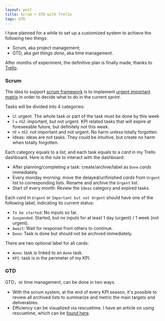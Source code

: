```yaml
---
layout: post
title: Scrum + GTD with Trello
tags: GTD
---
```


I have planned for a while to set up a customized system to achieve the following two things:

- Scrum, aka project management;
- GTD, aka _get things done_, aka time management.

After months of experiment, the definitive plan is finally made, thanks to [Trello](https://trello.com/).

### Scrum

The idea to support [scrum framework](https://www.scrum.org/resources/what-is-a-sprint-in-scrum) is to implement [urgent important matrix](https://www.groupmap.com/map-templates/urgent-important-matrix/) in order to decide what to do in the current _sprint_.

Tasks will be divided into 4 categories:

- U: urgent. The whole task or part of the task must be done by this week
- I + nU: important, but not urgent. KPI related tasks that will expire at foreseeable future, but definitely not this week.
- nI + nU: not important and not urgent. No harm unless totally forgotten.
- Ideas: ideas are not tasks. They could be intuitive, but create no harm when totally forgotten.

Each category equals to a _list_, and each task equals to a _card_ in my Trello dashboard. Here is the rule to interact with the dashboard:

- After planning/completing a task: create/archive/label as `Done` _cards_ immediately.
- Every monday morning: move the delayed/unfinished _cards_ from `Urgent` list to corresponding lists. Rename and archive the `Urgent` list.
- Start of every month: Review the `Ideas` category and expired tasks.

Each _card_ in `Urgent` or `Important but not Urgent` should have one of the following label, indicating its current status:

- `To be started`: No inputs so far.
- `Suspended`: Started, but no inputs for at least 1 day (urgent) / 1 week (not urgent).
- `Await`: Wait for response from others to continue.
- `Done`: Task is done but should not be archived immediately.

There are two optional label for all cards:

- `Aone`: task is linked to an `Aone` task.
- `KPI`: task is in the perimeter of my KPI.

### GTD

GTD，or time management, can be done in two ways.

- With the scrum system, at the end of every KPI season, it's possible to review all archived _lists_ to summarize and metric the main targets and deliverables.
- Efficiency can be visualized via rescuetime. I have an article on using rescuetime, which can be [found here](https://jiaxigu.github.io/2017-12-22/time-on-computer-sankey). 